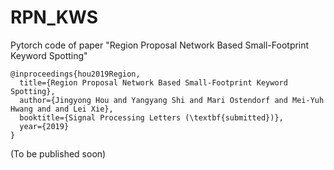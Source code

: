 # RPN_KWS
Pytorch code of paper "Region Proposal Network Based Small-Footprint Keyword Spotting"

```
@inproceedings{hou2019Region,
  title={Region Proposal Network Based Small-Footprint Keyword Spotting},
  author={Jingyong Hou and Yangyang Shi and Mari Ostendorf and Mei-Yuh Hwang and and Lei Xie},
  booktitle={Signal Processing Letters (\textbf{submitted})},
  year={2019}
}
```

(To be published soon)
